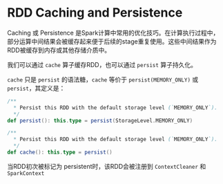 # RDD Caching and Persistence

Caching 或 Persistence 是Spark计算中常用的优化技巧。在计算执行过程中，部分运算中间结果会被缓存起来便于后续的stage重复使用。这些中间结果作为RDD被缓存到内存或其他存储介质中。

我们可以通过 `cache` 算子缓存RDD，也可以通过 `persist` 算子持久化。

`cache` 只是 `persist` 的语法糖，`cache` 等价于 `persist(MEMORY_ONLY)` 或 `persist`，其定义是：

```scala
/**
  * Persist this RDD with the default storage level (`MEMORY_ONLY`).
  */
def persist(): this.type = persist(StorageLevel.MEMORY_ONLY)

/**
  * Persist this RDD with the default storage level (`MEMORY_ONLY`).
  */
def cache(): this.type = persist()
```

当RDD初次被标记为 persistent时，该RDD会被注册到 `ContextCleaner` 和 `SparkContext`
